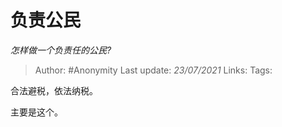 # 负责公民
*怎样做一个负责任的公民?*

> Author: #Anonymity
Last update: *23/07/2021* 
Links:
Tags:  

 
合法避税，依法纳税。

主要是这个。



